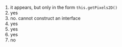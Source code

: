 1. it appears, but only in the form `this.getPixels2D()`
2. yes
3. no. cannot construct an interface
4. yes
5. yes
6. yes
7. no
